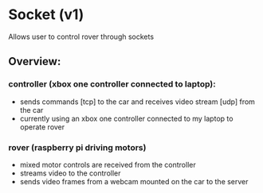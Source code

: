 # Socket (v1)

Allows user to control rover through sockets

## Overview:
### controller (xbox one controller connected to laptop):
- sends commands [tcp] to the car and receives video stream [udp] from the car
- currently using an xbox one controller connected to my laptop to operate rover

### rover (raspberry pi driving motors)
- mixed motor controls are received from the controller
- streams video to the controller
- sends video frames from a webcam mounted on the car to the server
